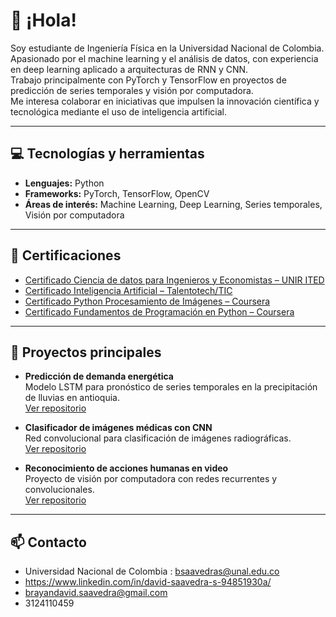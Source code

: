# 👋 ¡Hola!

Soy estudiante de Ingeniería Física en la Universidad Nacional de Colombia.  
Apasionado por el machine learning y el análisis de datos, con experiencia en deep learning aplicado a arquitecturas de RNN y CNN.  
Trabajo principalmente con PyTorch y TensorFlow en proyectos de predicción de series temporales y visión por computadora.  
Me interesa colaborar en iniciativas que impulsen la innovación científica y tecnológica mediante el uso de inteligencia artificial.

---

## 💻 Tecnologías y herramientas
- **Lenguajes:** Python
- **Frameworks:** PyTorch, TensorFlow, OpenCV
- **Áreas de interés:** Machine Learning, Deep Learning, Series temporales, Visión por computadora

---

## 📜 Certificaciones

- [Certificado Ciencia de datos para Ingenieros y Economistas – UNIR ITED](https://drive.google.com/file/d/1k92IoEFgX3nk7wd-3uvi5UaPYdestQJG/view?usp=drive_link)
- [Certificado Inteligencia Artificial – Talentotech/TIC](https://drive.google.com/file/d/1dqeShnTSqDZF-HNw4k-yUgH9DrUiX-ao/view?usp=drive_link)
- [Certificado Python Procesamiento de Imágenes – Coursera](https://drive.google.com/file/d/1FDVz40qd51wOlfagNxEmSXNtkSlVDm3x/view?usp=drive_link)
- [Certificado Fundamentos de Programación en Python – Coursera](https://drive.google.com/file/d/1pY5kcHP9Qii6OFuiBsCQFFC4S97LHd1v/view?usp=drive_link)


---

## 🚀 Proyectos principales

- **Predicción de demanda energética**  
  Modelo LSTM para pronóstico de series temporales en la precipitación de lluvias en antioquia.  
  [Ver repositorio](https://github.com/Davidev137/prediccion)

- **Clasificador de imágenes médicas con CNN**  
  Red convolucional para clasificación de imágenes radiográficas.  
  [Ver repositorio](https://github.com/Davidev137/medical-image-classifier)

- **Reconocimiento de acciones humanas en video**  
  Proyecto de visión por computadora con redes recurrentes y convolucionales.  
  [Ver repositorio](https://github.com/Davidev137/action-recognition-video)

---

## 📫 Contacto
- Universidad Nacional de Colombia : bsaavedras@unal.edu.co
- https://www.linkedin.com/in/david-saavedra-s-94851930a/
- brayandavid.saavedra@gmail.com
- 3124110459
